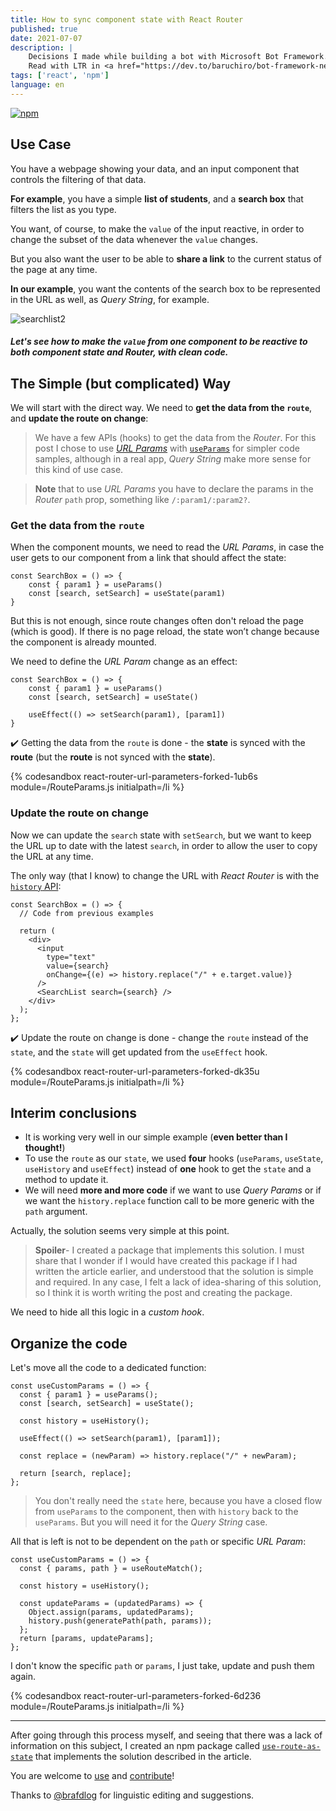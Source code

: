 ```yaml
---
title: How to sync component state with React Router
published: true
date: 2021-07-07
description: |
    Decisions I made while building a bot with Microsoft Bot Framework.
    Read with LTR in <a href="https://dev.to/baruchiro/bot-framework-net-design-decisions-5gl1">Dev.to</a>
tags: ['react', 'npm']
language: en
---
```


[![npm](https://img.shields.io/badge/npm-use--route--as--state-informational?logo=npm)](https://www.npmjs.com/package/use-route-as-state)

## Use Case

You have a webpage showing your data, and an input component that controls the filtering of that data.

**For example**, you have a simple **list of students**, and a **search box** that filters the list as you type.

You want, of course, to make the `value` of the input reactive, in order to change the subset of the data whenever the `value` changes.

But you also want the user to be able to **share a link** to the current status of the page at any time.

**In our example**, you want the contents of the search box to be represented in the URL as well, as *Query String*, for example.
 
![searchlist2](https://dev-to-uploads.s3.amazonaws.com/i/r6iag63d4moogzazcp5n.gif)
 
##### Let's see how to make the `value` from one component to be reactive to both **component state** and **Router**, with clean code.

## The Simple (but complicated) Way

We will start with the direct way. We need to **get the data from the `route`**, and **update the route on change**:

> We have a few APIs (hooks) to get the data from the *Router*. For this post I chose to use [*URL Params*](https://reactrouter.com/web/example/url-params) with [`useParams`](https://reactrouter.com/web/api/Hooks/useparams) for simpler code samples, although in a real app, *Query String* make more sense for this kind of use case.

> **Note** that to use *URL Params* you have to declare the params in the *Router* `path` prop, something like `/:param1/:param2?`.

### Get the data from the `route`

When the component mounts, we need to read the *URL Params*, in case the user gets to our component from a link that should affect the state:

```react
const SearchBox = () => {
    const { param1 } = useParams()
    const [search, setSearch] = useState(param1)
}
```

But this is not enough, since route changes often don't reload the page (which is good). If there is no page reload, the state won’t change because the component is already mounted.

We need to define the *URL Param* change as an effect:

```react
const SearchBox = () => {
    const { param1 } = useParams()
    const [search, setSearch] = useState()

    useEffect(() => setSearch(param1), [param1])
}
```

✔️ Getting the data from the `route` is done - the **state** is synced with the **route** (but the **route** is not synced with the **state**).

{% codesandbox react-router-url-parameters-forked-1ub6s module=/RouteParams.js initialpath=/li %}

### Update the route on change

Now we can update the `search` state with `setSearch`, but we want to keep the URL up to date with the latest `search`, in order to allow the user to copy the URL at any time.

The only way (that I know) to change the URL with *React Router* is with the [`history` API](https://reactrouter.com/web/api/history):

```react
const SearchBox = () => {
  // Code from previous examples

  return (
    <div>
      <input
        type="text"
        value={search}
        onChange={(e) => history.replace("/" + e.target.value)}
      />
      <SearchList search={search} />
    </div>
  );
};
```
✔️ Update the route on change is done - change the `route` instead of the `state`, and the `state` will get updated from the `useEffect` hook.

{% codesandbox react-router-url-parameters-forked-dk35u module=/RouteParams.js initialpath=/li %}

## Interim conclusions

- It is working very well in our simple example (**even better than I thought!**)
- To use the `route` as our `state`, we used **four** hooks (`useParams`, `useState`, `useHistory` and `useEffect`) instead of **one** hook to get the `state` and a method to update it.
- We will need **more and more code** if we want to use *Query Params* or if we want the `history.replace` function call to be more generic with the `path` argument.

Actually, the solution seems very simple at this point.

> **Spoiler**- I created a package that implements this solution.
I must share that I wonder if I would have created this package if I had written the article earlier, and understood that the solution is simple and required.
In any case, I felt a lack of idea-sharing of this solution, so I think it is worth writing the post and creating the package.

We need to hide all this logic in a *custom hook*.

## Organize the code

Let's move all the code to a dedicated function:

```react
const useCustomParams = () => {
  const { param1 } = useParams();
  const [search, setSearch] = useState();

  const history = useHistory();

  useEffect(() => setSearch(param1), [param1]);

  const replace = (newParam) => history.replace("/" + newParam);

  return [search, replace];
};
```
> You don't really need the `state` here, because you have a closed flow from `useParams` to the component, then with `history` back to the `useParams`.
But you will need it for the *Query String* case.

All that is left is not to be dependent on the `path` or specific *URL Param*:

```react
const useCustomParams = () => {
  const { params, path } = useRouteMatch();

  const history = useHistory();

  const updateParams = (updatedParams) => {
    Object.assign(params, updatedParams);
    history.push(generatePath(path, params));
  };
  return [params, updateParams];
};
```

I don't know the specific `path` or `params`, I just take, update and push them again.

{% codesandbox react-router-url-parameters-forked-6d236 module=/RouteParams.js initialpath=/li %}

---

After going through this process myself, and seeing that there was a lack of information on this subject, I created an npm package called [`use-route-as-state`](https://www.npmjs.com/package/use-route-as-state) that implements the solution described in the article.

You are welcome to [use](https://www.npmjs.com/package/use-route-as-state) and [contribute](https://github.com/baruchiro/use-route-as-state)!

Thanks to [@brafdlog](https://github.com/brafdlog) for linguistic editing and suggestions.